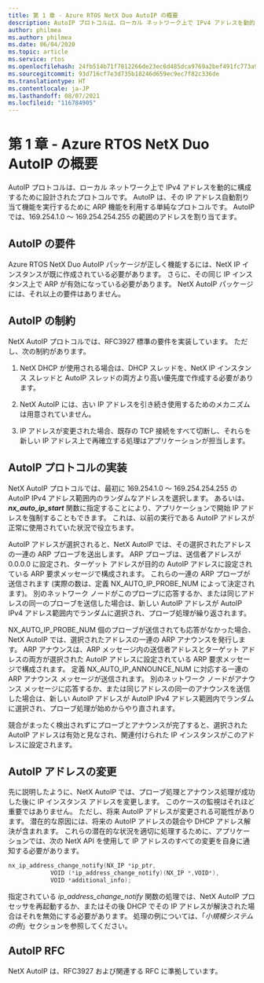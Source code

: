 ```yaml
---
title: 第 1 章 - Azure RTOS NetX Duo AutoIP の概要
description: AutoIP プロトコルは、ローカル ネットワーク上で IPv4 アドレスを動的に構成するために設計されたプロトコルです。 Azure RTOS NetX Duo AutoIP パッケージが正しく機能するには、NetX IP インスタンスが既に作成されている必要があります。
author: philmea
ms.author: philmea
ms.date: 06/04/2020
ms.topic: article
ms.service: rtos
ms.openlocfilehash: 24fb514b71f7812266de23ec6d485dca9769a2bef491fc773a90f9945885f3df
ms.sourcegitcommit: 93d716cf7e3d735b18246d659ec9ec7f82c336de
ms.translationtype: HT
ms.contentlocale: ja-JP
ms.lasthandoff: 08/07/2021
ms.locfileid: "116784905"
---
```

# <a name="chapter-1---introduction-to-azure-rtos-netx-duo-autoip"></a>第 1 章 - Azure RTOS NetX Duo AutoIP の概要

AutoIP プロトコルは、ローカル ネットワーク上で IPv4 アドレスを動的に構成するために設計されたプロトコルです。 AutoIP は、その IP アドレス自動割り当て機能を実行するために ARP 機能を利用する単純なプロトコルです。 AutoIP では、169.254.1.0 ～ 169.254.254.255 の範囲のアドレスを割り当てます。

## <a name="autoip-requirements"></a>AutoIP の要件

Azure RTOS NetX Duo AutoIP パッケージが正しく機能するには、NetX IP インスタンスが既に作成されている必要があります。 さらに、その同じ IP インスタンス上で ARP が有効になっている必要があります。 NetX AutoIP パッケージには、それ以上の要件はありません。

## <a name="autoip-constraints"></a>AutoIP の制約

NetX AutoIP プロトコルでは、RFC3927 標準の要件を実装しています。 ただし、次の制約があります。

1. NetX DHCP が使用される場合は、DHCP スレッドを、NetX IP インスタンス スレッドと AutoIP スレッドの両方より高い優先度で作成する必要があります。

1. NetX AutoIP には、古い IP アドレスを引き続き使用するためのメカニズムは用意されていません。

1. IP アドレスが変更された場合、既存の TCP 接続をすべて切断し、それらを新しい IP アドレス上で再確立する処理はアプリケーションが担当します。

## <a name="autoip-protocol-implementation"></a>AutoIP プロトコルの実装

NetX AutoIP プロトコルでは、最初に 169.254.1.0 ～ 169.254.254.255 の AutoIP IPv4 アドレス範囲内のランダムなアドレスを選択します。 あるいは、***nx_auto_ip_start*** 関数に指定することにより、アプリケーションで開始 IP アドレスを強制することもできます。 これは、以前の実行である AutoIP アドレスが正常に使用されていた状況で役立ちます。

AutoIP アドレスが選択されると、NetX AutoIP では、その選択されたアドレスの一連の ARP プローブを送出します。 ARP プローブは、送信者アドレスが 0.0.0.0 に設定され、ターゲット アドレスが目的の AutoIP アドレスに設定されている ARP 要求メッセージで構成されます。 これらの一連の ARP プローブが送信されます (実際の数は、定義 NX_AUTO_IP_PROBE_NUM によって決定されます)。 別のネットワーク ノードがこのプローブに応答するか、または同じアドレスの同一のプローブを送信した場合は、新しい AutoIP アドレスが AutoIP IPv4 アドレス範囲内でランダムに選択され、プローブ処理が繰り返されます。

NX_AUTO_IP_PROBE_NUM 個のプローブが送信されても応答がなかった場合、NetX AutoIP では、選択されたアドレスの一連の ARP アナウンスを発行します。 ARP アナウンスは、ARP メッセージ内の送信者アドレスとターゲット アドレスの両方が選択された AutoIP アドレスに設定されている ARP 要求メッセージで構成されます。 定義 NX_AUTO_IP_ANNOUNCE_NUM に対応する一連の ARP アナウンス メッセージが送信されます。 別のネットワーク ノードがアナウンス メッセージに応答するか、または同じアドレスの同一のアナウンスを送信した場合は、新しい AutoIP アドレスが AutoIP IPv4 アドレス範囲内でランダムに選択され、プローブ処理が始めからやり直されます。

競合がまったく検出されずにプローブとアナウンスが完了すると、選択された AutoIP アドレスは有効と見なされ、関連付けられた IP インスタンスがこのアドレスに設定されます。

## <a name="autoip-address-change"></a>AutoIP アドレスの変更

先に説明したように、NetX AutoIP では、プローブ処理とアナウンス処理が成功した後に IP インスタンス アドレスを変更します。 このケースの監視はそれほど重要ではありません。 ただし、将来 AutoIP アドレスが変更される可能性があります。 潜在的な原因には、将来の AutoIP アドレスの競合や DHCP アドレス解決が含まれます。 これらの潜在的な状況を適切に処理するために、アプリケーションでは、次の NetX API を使用して IP アドレスのすべての変更を自身に通知する必要があります。

```c
nx_ip_address_change_notify(NX_IP *ip_ptr,
            VOID (*ip_address_change_notify)(NX_IP *,VOID*),
            VOID *additional_info);
```

指定されている *ip_address_change_notify* 関数の処理では、NetX AutoIP プロセッサを再起動するか、またはその後 DHCP でその IP アドレスが解決された場合はそれを無効にする必要があります。 処理の例については、「*小規模システムの例*」セクションを参照してください。

## <a name="autoip-rfcs"></a>AutoIP RFC

NetX AutoIP は、RFC3927 および関連する RFC に準拠しています。
